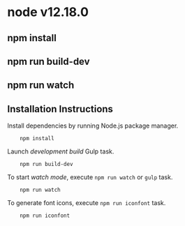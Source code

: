 # node v12.18.0

## npm install
## npm run build-dev
## npm run watch

## Installation Instructions

Install dependencies by running Node.js package manager.

		npm install

Launch *development build* Gulp task.

		npm run build-dev

To start *watch mode*, execute `npm run watch` or `gulp` task.

		npm run watch

To generate font icons, execute `npm run iconfont` task.

		npm run iconfont
